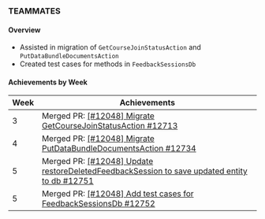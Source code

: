 ### TEAMMATES

#### Overview

* Assisted in migration of `GetCourseJoinStatusAction` and `PutDataBundleDocumentsAction`
* Created test cases for methods in `FeedbackSessionsDb`

#### Achievements by Week

| Week | Achievements |
| ---- | ------------ |
| 3 | Merged PR: [[#12048] Migrate GetCourseJoinStatusAction #12713](https://github.com/TEAMMATES/teammates/pull/12713) |
| 4 | Merged PR: [[#12048] Migrate PutDataBundleDocumentsAction #12734](https://github.com/TEAMMATES/teammates/pull/12734) |
| 5 | Merged PR: [[#12048] Update restoreDeletedFeedbackSession to save updated entity to db #12751](https://github.com/TEAMMATES/teammates/pull/12751) |
| 5 | Merged PR: [[#12048] Add test cases for FeedbackSessionsDb #12752](https://github.com/TEAMMATES/teammates/pull/12752) |
